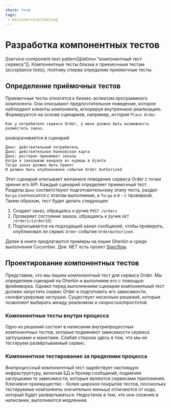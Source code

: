 ```yaml
---
share: true
tags:
 - microservice/testing
---
```

# Разработка компонентных тестов
[[service-component-test-pattern|Шаблон "компонентный тест сервиса"]]. 
Компонентные тесты близки к приемочным тестам (acceptance tests), поэтому сперва определим приемочные тесты.
## Определение приёмочных тестов
Приемочные тесты относятся к бизнес-аспектам программного компонента. Они описывают предпочтительное поведение, которое наблюдают клиенты компонента, игнорируя внутреннюю реализацию. Формируются на основе сценариев, например, история `Place Order`
```
Как у потребителя сервиса Order, у меня должна быть возможность разместить заказ.
```
разворачивается в сценарий
```
Дано: действительный потребитель
Дано: действительная банковская карта
Дано: ресторан принимает заказы
Когда я заказываю виндалу из курицы в Ajanta
Тогда заказ должен быть принят
И должно быть опубликовано событие Order Authorized
```
Этот сценарий описывает желаемое поведение сервиса Order с точки зрения его API.
Каждый сценарий определяет приемочный тест. Разделы `Дано` соответствуют подготовительному этапу теста, раздел `Когда` соотносится с этапом выполнения, а `Тогда` и `И` - с проверкой.
Таким образом, тест будет делать следующее:
1. Создает заказ, обращаясь к ручке `POST /orders`
2. Проверяет состояние заказа, обращаясь к ручке `GET /orders/{orderId}`
3. Подписывается на подходящий канал сообщений, чтобы проверить, опубликовал ли сервис `Order` событие `OrderAuthorized`.

Далее в книге предлагаются примеры на языке Gherkin и среде выполнения Cucumber. Для .NET есть проект [Specflow](https://specflow.org/).
## Проектирование компонентных тестов
Представим, что мы пишем компонентный тест для сервиса Order. Мы определяем сценарий на Gherkin и выполняем его с помощью фреймворка. Однако перед выполнением сценария компонентыый тест должен запустить сервис Order и подготовить его зависимости, сконфигурировав заглушки.
Существует несколько решений, которые позволяют выбирать между реализмом и скоростью/простотой.
### Компонентные тесты внутри процесса
Одно из решений состоит в написании *внутрипроцессных компонентных тестов*, которые подменяют зависимости сервиса заглушками и макетами. Слабая сторона здесь в том, что мы не тестируем развёртываемый сервис.
### Компонентное тестирование за пределами процесса
*Внепроцессный компонентный тест* задействует настоящую инфраструктуру, включая БД и брокер сообщений, подменяя заглушками те зависимости, которые являются сервисами приложения. Ключевое преимущество - более широкое покрытие тестов, посокольку тестируемые компоненты значительно меньше отличаются от кода, который будет развертываться. Недостаток в том, что они сложнее в написании, выполняются медленнее.
